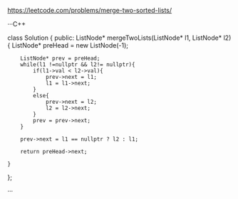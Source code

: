 https://leetcode.com/problems/merge-two-sorted-lists/


···C++


class Solution {
public:
    ListNode* mergeTwoLists(ListNode* l1, ListNode* l2) {
        ListNode* preHead = new ListNode(-1);
        
        ListNode* prev = preHead;
        while(l1 !=nullptr && l2!= nullptr){
            if(l1->val < l2->val){
                prev->next = l1;
                l1 = l1->next;
            }
            else{
                prev->next = l2;
                l2 = l2->next;
            }
            prev = prev->next;
        }
        
        prev->next = l1 == nullptr ? l2 : l1;
        
        return preHead->next;
        
    }
};

···

